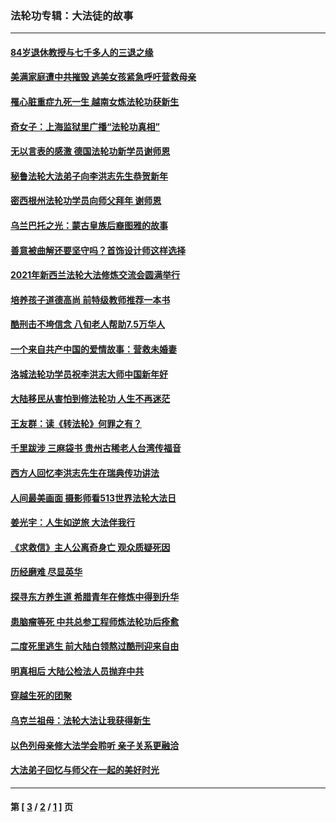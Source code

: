 ### 法轮功专辑：大法徒的故事
---
#### [84岁退休教授与七千多人的三退之缘](../../pages/nf1147481/n13796650.md?12200430) 
#### [美满家庭遭中共摧毁 逃美女孩紧急呼吁营救母亲](../../pages/nf1147481/n13792859.md?12200430) 
#### [罹心脏重症九死一生 越南女炼法轮功获新生](../../pages/nf1147481/n13732766.md?12200430) 
#### [奇女子：上海监狱里广播“法轮功真相”](../../pages/nf1147481/n13726443.md?12200430) 
#### [无以言表的感激 德国法轮功新学员谢师恩](../../pages/nf1147481/n13543790.md?12200430) 
#### [秘鲁法轮大法弟子向李洪志先生恭贺新年](../../pages/nf1147481/n13540182.md?12200430) 
#### [密西根州法轮功学员向师父拜年 谢师恩](../../pages/nf1147481/n13538183.md?12200430) 
#### [乌兰巴托之光：蒙古皇族后裔图雅的故事](../../pages/nf1147481/n13155759.md?12200430) 
#### [善意被曲解还要坚守吗？首饰设计师这样选择](../../pages/nf1147481/n13077575.md?12200430) 
#### [2021年新西兰法轮大法修炼交流会圆满举行](../../pages/nf1147481/n13033149.md?12200430) 
#### [培养孩子道德高尚 前特级教师推荐一本书](../../pages/nf1147481/n12938640.md?12200430) 
#### [酷刑击不垮信念 八旬老人帮助7.5万华人](../../pages/nf1147481/n12880712.md?12200430) 
#### [一个来自共产中国的爱情故事：营救未婚妻](../../pages/nf1147481/n12778386.md?12200430) 
#### [洛城法轮功学员祝李洪志大师中国新年好](../../pages/nf1147481/n12724685.md?12200430) 
#### [大陆移民从害怕到修法轮功 人生不再迷茫](../../pages/nf1147481/n12414325.md?12200430) 
#### [王友群：读《转法轮》何罪之有？](../../pages/nf1147481/n12408647.md?12200430) 
#### [千里跋涉 三麻袋书 贵州古稀老人台湾传福音](../../pages/nf1147481/n12198750.md?12200430) 
#### [西方人回忆李洪志先生在瑞典传功讲法](../../pages/nf1147481/n12099607.md?12200430) 
#### [人间最美画面 摄影师看513世界法轮大法日](../../pages/nf1147481/n12094118.md?12200430) 
#### [姜光宇：人生如逆旅 大法伴我行](../../pages/nf1147481/n12088664.md?12200430) 
#### [《求救信》主人公离奇身亡 观众质疑死因](../../pages/nf1147481/n11845215.md?12200430) 
#### [历经磨难 尽显英华](../../pages/nf1147481/n11723297.md?12200430) 
#### [探寻东方养生道 希腊青年在修炼中得到升华](../../pages/nf1147481/n11494502.md?12200430) 
#### [患脑瘤等死 中共总参工程师炼法轮功后痊愈](../../pages/nf1147481/n11466682.md?12200430) 
#### [二度死里逃生 前大陆白领熬过酷刑迎来自由](../../pages/nf1147481/n11368594.md?12200430) 
#### [明真相后 大陆公检法人员抛弃中共](../../pages/nf1147481/n11358618.md?12200430) 
#### [穿越生死的团聚](../../pages/nf1147481/n11258922.md?12200430) 
#### [乌克兰祖母：法轮大法让我获得新生](../../pages/nf1147481/n11269457.md?12200430) 
#### [以色列母亲修大法学会聆听 亲子关系更融洽](../../pages/nf1147481/n11268195.md?12200430) 
#### [大法弟子回忆与师父在一起的美好时光](../../pages/nf1147481/n11267759.md?12200430) 

---
#### 第 [ [3](./3.md?12200430) / [2](./2.md?12200430) / [1](./1.md?12200430) ] 页
